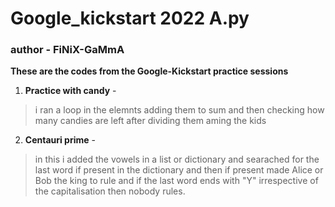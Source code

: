 # Google_kickstart 2022 A.py

### author - FiNiX-GaMmA
**These are the codes from the Google-Kickstart practice sessions**

1. **Practice with candy** - 
 > i ran a loop in the elemnts adding them to sum and then checking how many candies are left after dividing them aming the kids
2. **Centauri prime** -
  > in this i added the vowels in a list or dictionary and searached for the last word if present in the dictionary and then if present made Alice or Bob the king to rule and if the last word ends with "Y" irrespective of the capitalisation then nobody rules.
